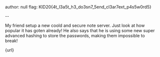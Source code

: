 author: null
flag: KID20{4t_l3a5t_h3_do3sn7_5end_cl3ar7ext_p4s5w0rd5}

--

My friend setup a new coold and secure note server. Just look at how popular it has goten already!
He also says that he is using some new super advanced hashing to store the passwords, making them impossible to break!

{url}
